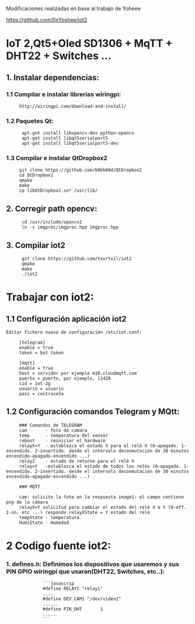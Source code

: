 Modificaciones realizadas en base al trabajo de Yoheee

https://github.com/0xYoshee/iot2

# IoT 2,Qt5+Oled SD1306 + MqTT + DHT22 + Switches ...

## 1. Instalar dependencias:

###     1.1 Compilar e instalar librerias wiringpi:
         http://wiringpi.com/download-and-install/

###     1.2 Paquetes Qt:

          apt-get install libopencv-dev python-opencv
          apt-get install libqt5serialport5
          apt-get install libqt5serialport5-dev

###      1.3 Compilar e instalar QtDropbox2
         git clone https://github.com/b0bh00d/QtDropbox2
         cd QtDropbox2
         qmake
         make
         cp libQtDropbox2.so* /usr/lib/
## 2. Corregir path opencv:
          cd /usr/include/opencv2
          ln -s imgproc/imgproc.hpp imgproc.hpp

## 3. Compilar iot2

          git clone https://github.com/txurtxil/iot2
          qmake
          make
          ./iot2


# Trabajar con iot2:

## 1.1 Configuración aplicación iot2
    Editar fichero nuevo de configuración /etc/iot.conf:
    
         [telegram]
         enable = true
         token = bot token

         [mqtt]
         enable = true
         host = servidor por ejemplo m10.cloudmqtt.com
         puerto = puerto, por ejemplo, 11420
         cid = iot-2g
         usuario = usuario
         pass = contraseña
         
## 1.2 Configuración comandos Telegram y MQtt:
         ### Comandos de TELEGRAM
         cam       - foto de camara
         temp      - temperatura del sensor
         reboot    - reiniciar el hardware
         relayX=Y  - establezca el estado X para el relé X (0-apagado. 1-encendido. 2-invertido. desde el intervalo deconmutación de 30 minutos encendido-apagado-encendido ...)        
         relayZ    - estado de retorno para el relé X
         relay=Y   -establezca el estado de todos los relés (0-apagado. 1-encendido. 2-invertido. desde el intervalo deconmutación de 30 minutos encendido-apagado-encendido ...)

         ### MQTT

         cam: solicite la foto en la respuesta image1: el campo contiene png de la cámara
         relayX=Y solicitud para cambiar el estado del relé X a Y (0-off. 1-on, etc ...) responde relayXState = Y estado del relé
         tempState - temperatura
         HumiState - Humedad



# 2 Codigo fuente iot2:

### 1. defines.h: Definimos los dispositivos que usaremos y sus PIN GPIO wiringpi que usaran(DHT22, Switches, etc..):
                  ```javascrip
                  #define RELAY1 "relay1"
                  .....
                  #define DEV_CAM1 "/dev/video1"
                  ......
                  #define PIN_DHT       1
                  .....
                  ```


